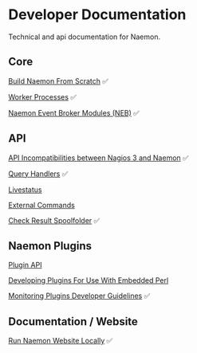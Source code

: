
# Developer Documentation

Technical and api documentation for Naemon.

## Core

[Build Naemon From Scratch](build) :white_check_mark:

[Worker Processes](workers) :white_check_mark:

[Naemon Event Broker Modules (NEB)](neb_broker) :white_check_mark:


## API

[API Incompatibilities between Nagios 3 and Naemon](api-incompat3to4) :white_check_mark:

[Query Handlers](queryhandlers) :white_check_mark:

[Livestatus](/documentation/usersguide/livestatus)

[External Commands](/documentation/developer/externalcommands/)

[Check Result Spoolfolder](spoolfolder) :white_check_mark:


## Naemon Plugins

[Plugin API](/documentation/usersguide/pluginapi)

[Developing Plugins For Use With Embedded Perl](/documentation/usersguide/epnplugins)

[Monitoring Plugins Developer Guidelines](https://www.monitoring-plugins.org/doc/guidelines.html) :white_check_mark:


## Documentation / Website

[Run Naemon Website Locally](website) :white_check_mark:
